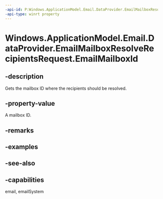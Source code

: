 ```yaml
---
-api-id: P:Windows.ApplicationModel.Email.DataProvider.EmailMailboxResolveRecipientsRequest.EmailMailboxId
-api-type: winrt property
---
```


<!-- Property syntax
public string EmailMailboxId { get; }
-->

# Windows.ApplicationModel.Email.DataProvider.EmailMailboxResolveRecipientsRequest.EmailMailboxId

## -description
Gets the mailbox ID where the recipients should be resolved.

## -property-value
A mailbox ID.

## -remarks

## -examples

## -see-also

## -capabilities
email, emailSystem

